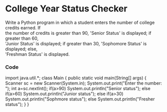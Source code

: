 # College Year Status Checker

Write a Python program in which a student enters the number of college credits earned. If     
the number of credits is greater than 90, 'Senior Status' is displayed; if greater than 60,  
'Junior  Status' is displayed; if greater than 30, 'Sophomore Status' is displayed; else,      
'Freshman Status'  is displayed. 

### Code
import java.util.*;
class Main 
{
    public static void main(String[] args) 
    {
        Scanner sc = new Scanner(System.in);
        System.out.print("Enter the number: ");
        int a=sc.nextInt();
        if(a>90)
        System.out.println("Senior status");
        else if(a>60)
        System.out.println("Junior status");
        else if(a>30)
        System.out.println("Sophmore status");
        else
        System.out.println("Fresher status");
    }
}
